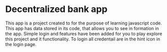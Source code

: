 # Decentralized bank app

This app is a project created to for the purpose of learning javascript code.
This app has data stored in its code, that allows you to see in formation in the app.
Simple login and features have been added for you to play explore this project and it functionality.
To login all credentail are in the hint icon in the login page.
